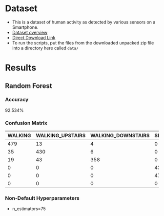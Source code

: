 # Dataset
- This is a dataset of human activity as detected by various sensors on a Smartphone.
- [Dataset overview](https://archive.ics.uci.edu/ml/datasets/Human+Activity+Recognition+Using+Smartphones)
- [Direct Download Link](https://archive.ics.uci.edu/ml/machine-learning-databases/00240/)
 - To run the scripts, put the files from the downloaded unpacked zip file into a directory here called `data/`

# Results

## Random Forest

### Accuracy
92.534%

### Confusion Matrix

| WALKING | WALKING_UPSTAIRS | WALKING_DOWNSTAIRS | SITTING | STANDING | LAYING |
|---------|------------------|--------------------|---------|----------|--------|
| 479     | 13               | 4                  | 0       | 0        | 0      |
| 35      | 430              | 6                  | 0       | 0        | 0      |
| 19      | 43               | 358                | 0       | 0        | 0      |
| 0       | 0                | 0                  | 438     | 53       | 0      |
| 0       | 0                | 0                  | 47      | 485      | 0      |
| 0       | 0                | 0                  | 0       | 0        | 537    |

### Non-Default Hyperparameters
- n_estimators=75


